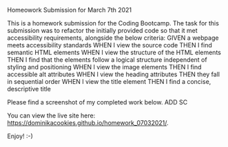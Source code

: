 Homeowork Submission for March 7th 2021

This is a homework submission for the Coding Bootcamp. The task for this submission was to refactor the initially provided code so that it met accessibility requirements, alongside the below criteria:
GIVEN a webpage meets accessibility standards
WHEN I view the source code
THEN I find semantic HTML elements
WHEN I view the structure of the HTML elements
THEN I find that the elements follow a logical structure independent of styling and positioning
WHEN I view the image elements
THEN I find accessible alt attributes
WHEN I view the heading attributes
THEN they fall in sequential order
WHEN I view the title element
THEN I find a concise, descriptive title

Please find a screenshot of my completed work below.
ADD SC

You can view the live site here: https://dominikacookies.github.io/homework_07032021/.

Enjoy! :-)